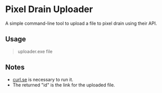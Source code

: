 # Pixel Drain Uploader
A simple command-line tool to upload a file to pixel drain using their API.

## Usage
>uploader.exe file

## Notes
* [curl.se](https://curl.se/download.html) is necessary to run it.
* The returned "id" is the link for the uploaded file.
